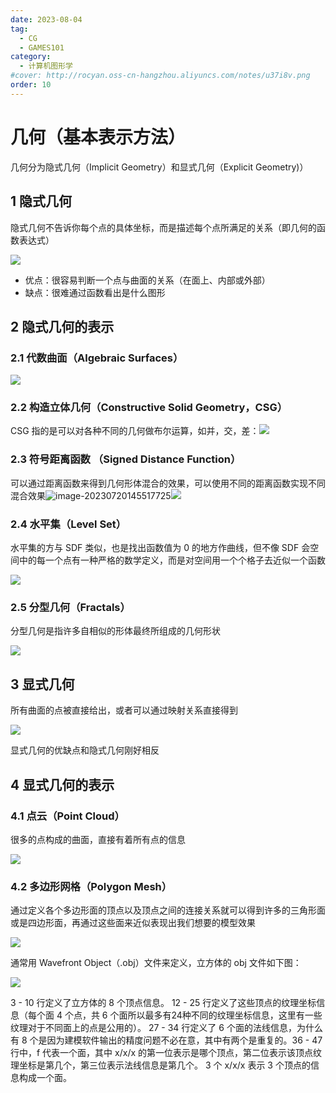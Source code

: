 ```yaml
---
date: 2023-08-04
tag:
  - CG
  - GAMES101
category:
  - 计算机图形学
#cover: http://rocyan.oss-cn-hangzhou.aliyuncs.com/notes/u37i8v.png
order: 10
---
```


# 几何（基本表示方法）

几何分为隐式几何（Implicit Geometry）和显式几何（Explicit Geometry)）

## 1 隐式几何

隐式几何不告诉你每个点的具体坐标，而是描述每个点所满足的关系（即几何的函数表达式）

![](http://img.rocyan.cn/blog/2024/04/66134afcb9b6b.png)

- 优点：很容易判断一个点与曲面的关系（在面上、内部或外部）
- 缺点：很难通过函数看出是什么图形

## 2 隐式几何的表示

### 2.1 代数曲面（Algebraic Surfaces）

![](http://img.rocyan.cn/blog/2024/04/66134b011045d.jpg)

### 2.2 构造立体几何（Constructive Solid Geometry，CSG）

CSG 指的是可以对各种不同的几何做布尔运算，如并，交，差：![](http://img.rocyan.cn/blog/2024/04/66134b037af92.png)

### 2.3 符号距离函数 （Signed Distance Function）

可以通过距离函数来得到几何形体混合的效果，可以使用不同的距离函数实现不同混合效果![image-20230720145517725](http://img.rocyan.cn/blog/2024/04/66134b09c2c70.png)![](http://img.rocyan.cn/blog/2024/04/66134b1186de8.png)

### 2.4 水平集（Level Set）

水平集的方与 SDF 类似，也是找出函数值为 0 的地方作曲线，但不像 SDF 会空间中的每一个点有一种严格的数学定义，而是对空间用一个个格子去近似一个函数

![](http://rocyan.oss-cn-hangzhou.aliyuncs.com/notes/0dgwch.png)

### 2.5 分型几何（Fractals）

分型几何是指许多自相似的形体最终所组成的几何形状

![](http://img.rocyan.cn/blog/2024/04/66134b1962db1.jpg)

## 3 显式几何

所有曲面的点被直接给出，或者可以通过映射关系直接得到

![](http://img.rocyan.cn/blog/2024/04/66134b1c42ef3.png)

显式几何的优缺点和隐式几何刚好相反

## 4 显式几何的表示

### 4.1 点云（Point Cloud）

很多的点构成的曲面，直接有着所有点的信息

![](http://img.rocyan.cn/blog/2024/04/66134b22009e0.png)

### 4.2 多边形网格（Polygon Mesh）

通过定义各个多边形面的顶点以及顶点之间的连接关系就可以得到许多的三角形面或是四边形面，再通过这些面来近似表现出我们想要的模型效果

![](http://img.rocyan.cn/blog/2024/04/66134b25a8423.png)

通常用 Wavefront Object（.obj）文件来定义，立方体的 obj 文件如下图：

![](http://img.rocyan.cn/blog/2024/04/66134b28e7c91.png)

3 - 10 行定义了立方体的 8 个顶点信息。 12 - 25 行定义了这些顶点的纹理坐标信息（每个面 4 个点，共 6 个面所以最多有24种不同的纹理坐标信息，这里有一些纹理对于不同面上的点是公用的）。 27 - 34 行定义了 6 个面的法线信息，为什么有 8 个是因为建模软件输出的精度问题不必在意，其中有两个是重复的。36 - 47 行中，f 代表一个面，其中 x/x/x 的第一位表示是哪个顶点，第二位表示该顶点纹理坐标是第几个，第三位表示法线信息是第几个。 3 个 x/x/x 表示 3 个顶点的信息构成一个面。

